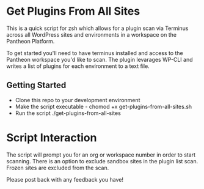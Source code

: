 # Get Plugins From All Sites
This is a quick script for zsh which allows for a plugin scan via Terminus across all WordPress sites and environments in a workspace on the Pantheon Platform.

To get started you'll need to have terminus installed and access to the Pantheon workspace you'd like to scan. The plugin levarages WP-CLI and writes a list of plugins for each environment to a text file.

## Getting Started
- Clone this repo to your development environment
- Make the script executable - chomod +x get-plugins-from-all-sites.sh
- Run the script ./get-plugins-from-all-sites

# Script Interaction
The script will prompt you for an org or workspace number in order to start scanning. There is an option to exclude sandbox sites in the plugin list scan. Frozen sites are excluded from the scan.

Please post back with any feedback you have!

